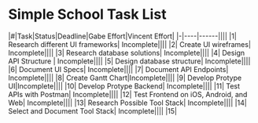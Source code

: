 # Simple School Task List

|#|Task|Status|Deadline|Gabe Effort|Vincent Effort|
|-|----|------||||
|1| Research different UI frameworks| Incomplete||||
|2| Create UI wireframes| Incomplete||||
|3| Research database solutions| Incomplete||||
|4| Design API Structure | Incomplete||||
|5| Design database structure| Incomplete||||
|6| Document UI Specs| Incomplete||||
|7| Document API Endpoints| Incomplete||||
|8| Create Gantt Chart|Incomplete||||
|9| Develop Protype UI|Incomplete||||
|10| Develop Protype Backend| Incomplete||||
|11| Test APIs with Postman| Incomplete||||
|12| Test Frontend on iOS, Android, and Web| Incomplete||||
|13| Research Possible Tool Stack| Incomplete||||
|14| Select and Document Tool Stack| Incomplete||||
|15|
